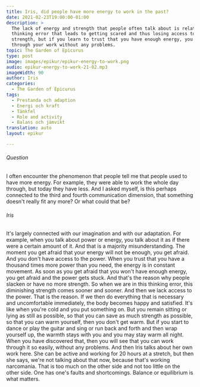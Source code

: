 ```yaml
---
title: Iris, did people have more energy to work in the past?
date: 2021-02-23T19:00:00-01:00
description: >
  The lack of energy and strength that people often talk about is related to a
  thinking error that leads to getting scared and thus losing access to
  strength, but if you learn to trust that you have enough energy, you can go
  through your work without any problems.
topic: The Garden of Epicurus
type: post
image: images/epikur/epikur-energy-to-work.png
audio: epikur-energy-to-work-21-02.mp3
imageWidth: 90
author: Iris
categories:
  - The Garden of Epicurus
tags:
  - Prestanda och adaption
  - Energi och kraft
  - Tänkfel
  - Role and activity
  - Balans och jämvikt
translation: auto
layout: epikur

---
```


###### Question
I often encounter the phenomenon that people tell me that people used to have more energy.
For example, they were able to work the whole day through, but today they have less.
And I asked myself, is this perhaps connected to the third and fourth communication dimension, that something doesn't really fit any more?
Or what could that be?

###### Iris
It's largely connected with our imagination and with our adaptation.
For example, when you talk about power or energy, you talk about it as if there were a certain amount of it.
And that is a majority misunderstanding.
The moment you get afraid that your energy will not be enough, you get afraid.
And you don't have access to the power.
When you trust that you have a thousand times more power than you need, the energy is in constant movement.
As soon as you get afraid that you won't have enough energy, you get afraid and the power gets stuck.
And that's the reason why people slacken or have no more strength.
So when we are in this thinking error, this diminishing strength comes sooner and sooner.
And then we lack access to the power.
That is the reason.
If we then do everything that is necessary and uncomfortable immediately, the body becomes happy and satisfied.
It's like when you're cold and you put something on.
But you remain sitting or lying as still as possible, so that you can save as much strength as possible, so that you can warm yourself, then you don't get warm.
But if you start to dance or play the guitar and sing or run back and forth and then wrap yourself up, the warmth stays with you and you may stay warm all night.
When you have discovered that, then you will see that you can work through it so easily, without any problems.
And then Iris talks about her own work here.
She can be active and working for 20 hours at a stretch, but then she says, we're not talking about that now, because that's working narcomania.
That is too much on the other side and not too little on the other side.
One has one's faults and shortcomings.
Balance or equilibrium is what matters.